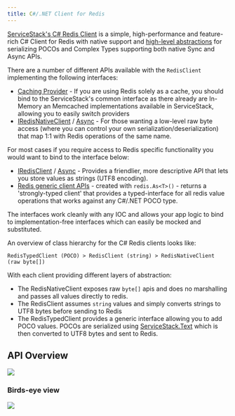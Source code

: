 ```yaml
---
title: C#/.NET Client for Redis
---
```


[ServiceStack's C# Redis Client](https://github.com/ServiceStack/ServiceStack.Redis) is a simple, high-performance and feature-rich C# Client for Redis with native support and [high-level abstractions](./design-nosql.md) for serializing POCOs and Complex Types supporting both native Sync and Async APIs.

<div class="py-8 max-w-7xl mx-auto">
    <lite-youtube class="w-full mx-4 my-4" width="560" height="315" videoid="jBdOvTvjyqY" style="background-image: url('https://img.youtube.com/vi/jBdOvTvjyqY/maxresdefault.jpg')"></lite-youtube>
</div>

There are a number of different APIs available with the `RedisClient` implementing the following interfaces:

* [Caching Provider](/caching) - If you are using Redis solely as a cache, you should bind to the ServiceStack's common interface as there already are In-Memory an Memcached implementations available in ServiceStack, allowing you to easily switch providers
* [IRedisNativeClient](https://github.com/ServiceStack/ServiceStack/blob/master/src/ServiceStack.Interfaces/Redis/IRedisNativeClient.cs) / [Async](https://github.com/ServiceStack/ServiceStack/blob/master/src/ServiceStack.Interfaces/Redis/IRedisNativeClientAsync.cs) - For those wanting a low-level raw byte access (where you can control your own serialization/deserialization) that map 1:1 with Redis operations of the same name.

For most cases if you require access to Redis specific functionality you would want to bind to the interface below:

* [IRedisClient](https://github.com/ServiceStack/ServiceStack/blob/master/src/ServiceStack.Interfaces/Redis/IRedisClient.cs) / [Async](https://github.com/ServiceStack/ServiceStack/blob/master/src/ServiceStack.Interfaces/Redis/IRedisClientAsync.cs) - Provides a friendlier, more descriptive API that lets you store values as strings (UTF8 encoding).
* [Redis generic client APIs](https://github.com/ServiceStack/ServiceStack/tree/master/src/ServiceStack.Interfaces/Redis/Generic) - created with `redis.As<T>()` - returns a 'strongly-typed client' that provides a typed-interface for all redis value operations that works against any C#/.NET POCO type.

The interfaces work cleanly with any IOC and allows your app logic to bind to implementation-free interfaces which can easily be mocked and substituted.

An overview of class hierarchy for the C# Redis clients looks like:

```
RedisTypedClient (POCO) > RedisClient (string) > RedisNativeClient (raw byte[])
```

With each client providing different layers of abstraction:

* The RedisNativeClient exposes raw `byte[]` apis and does no marshalling and passes all values directly to redis.
* The RedisClient assumes `string` values and simply converts strings to UTF8 bytes before sending to Redis
* The RedisTypedClient provides a generic interface allowing you to add POCO values. POCOs are serialized using [ServiceStack.Text](https://github.com/ServiceStack/ServiceStack/tree/main/ServiceStack.Text/src/ServiceStack.Text) which is then converted to UTF8 bytes and sent to Redis.

## API Overview

<a href="https://reference.servicestack.net/api/ServiceStack.Redis/"><div class="mx-auto max-w-screen-lg block flex justify-center shadow hover:shadow-lg rounded py-1"><img class="p-4" src="/img/pages/redis/redis-reference.png"></div></a>

### Birds-eye view

<div class="my-8 flex justify-center">
  <a class="max-w-4xl" href="/img/pages/redis/redis-annotated.png"><img src="/img/pages/redis/redis-annotated.png"></a>
</div>
